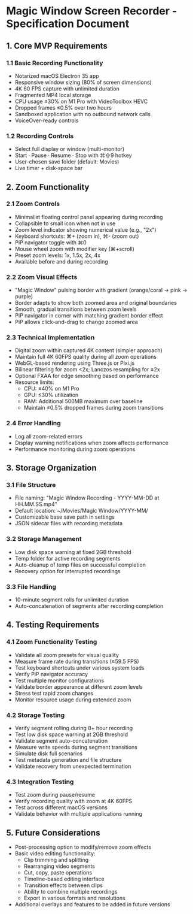 # Magic Window Screen Recorder - Specification Document

## 1. Core MVP Requirements

### 1.1 Basic Recording Functionality
- Notarized macOS Electron 35 app
- Responsive window sizing (80% of screen dimensions)
- 4K 60 FPS capture with unlimited duration
- Fragmented MP4 local storage
- CPU usage ≤30% on M1 Pro with VideoToolbox HEVC
- Dropped frames ≤0.5% over two hours
- Sandboxed application with no outbound network calls
- VoiceOver-ready controls

### 1.2 Recording Controls
- Select full display or window (multi-monitor)
- Start · Pause · Resume · Stop with ⌘⇧9 hotkey
- User-chosen save folder (default: Movies)
- Live timer + disk-space bar

## 2. Zoom Functionality

### 2.1 Zoom Controls
- Minimalist floating control panel appearing during recording
- Collapsible to small icon when not in use
- Zoom level indicator showing numerical value (e.g., "2x")
- Keyboard shortcuts: ⌘+ (zoom in), ⌘- (zoom out)
- PiP navigator toggle with ⌘0
- Mouse wheel zoom with modifier key (⌘+scroll)
- Preset zoom levels: 1x, 1.5x, 2x, 4x
- Available before and during recording

### 2.2 Zoom Visual Effects
- "Magic Window" pulsing border with gradient (orange/coral → pink → purple)
- Border adapts to show both zoomed area and original boundaries
- Smooth, gradual transitions between zoom levels
- PiP navigator in corner with matching gradient border effect
- PiP allows click-and-drag to change zoomed area

### 2.3 Technical Implementation
- Digital zoom within captured 4K content (simpler approach)
- Maintain full 4K 60FPS quality during all zoom operations
- WebGL-based rendering using Three.js or Pixi.js
- Bilinear filtering for zoom <2x; Lanczos resampling for ≥2x
- Optional FXAA for edge smoothing based on performance
- Resource limits:
  - CPU: ≤40% on M1 Pro
  - GPU: ≤30% utilization 
  - RAM: Additional 500MB maximum over baseline
  - Maintain ≤0.5% dropped frames during zoom transitions

### 2.4 Error Handling
- Log all zoom-related errors
- Display warning notifications when zoom affects performance
- Performance monitoring during zoom operations

## 3. Storage Organization

### 3.1 File Structure
- File naming: "Magic Window Recording - YYYY-MM-DD at HH.MM.SS.mp4"
- Default location: ~/Movies/Magic Window/YYYY-MM/
- Customizable base save path in settings
- JSON sidecar files with recording metadata

### 3.2 Storage Management
- Low disk space warning at fixed 2GB threshold
- Temp folder for active recording segments
- Auto-cleanup of temp files on successful completion
- Recovery option for interrupted recordings

### 3.3 File Handling
- 10-minute segment rolls for unlimited duration
- Auto-concatenation of segments after recording completion

## 4. Testing Requirements

### 4.1 Zoom Functionality Testing
- Validate all zoom presets for visual quality
- Measure frame rate during transitions (≥59.5 FPS)
- Test keyboard shortcuts under various system loads
- Verify PiP navigator accuracy
- Test multiple monitor configurations
- Validate border appearance at different zoom levels
- Stress test rapid zoom changes
- Monitor resource usage during extended zoom

### 4.2 Storage Testing
- Verify segment rolling during 8+ hour recording
- Test low disk space warning at 2GB threshold
- Validate segment auto-concatenation
- Measure write speeds during segment transitions
- Simulate disk full scenarios
- Test metadata generation and file structure
- Validate recovery from unexpected termination

### 4.3 Integration Testing
- Test zoom during pause/resume
- Verify recording quality with zoom at 4K 60FPS
- Test across different macOS versions
- Validate behavior with multiple applications running

## 5. Future Considerations
- Post-processing option to modify/remove zoom effects
- Basic video editing functionality:
  - Clip trimming and splitting
  - Rearranging video segments
  - Cut, copy, paste operations
  - Timeline-based editing interface
  - Transition effects between clips
  - Ability to combine multiple recordings
  - Export in various formats and resolutions
- Additional overlays and features to be added in future versions
